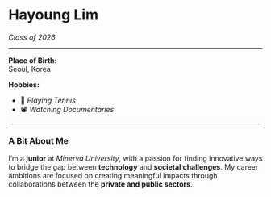 # **Hayoung Lim**  
_Class of 2026_  

---

**Place of Birth:**  
Seoul, Korea  

**Hobbies:**  
- 🎾 _Playing Tennis_  
- 📽️ _Watching Documentaries_  

---

### **A Bit About Me**  
I’m a **junior** at _Minerva University_, with a passion for finding innovative ways to bridge the gap between **technology** and **societal challenges**. My career ambitions are focused on creating meaningful impacts through collaborations between the **private and public sectors**.